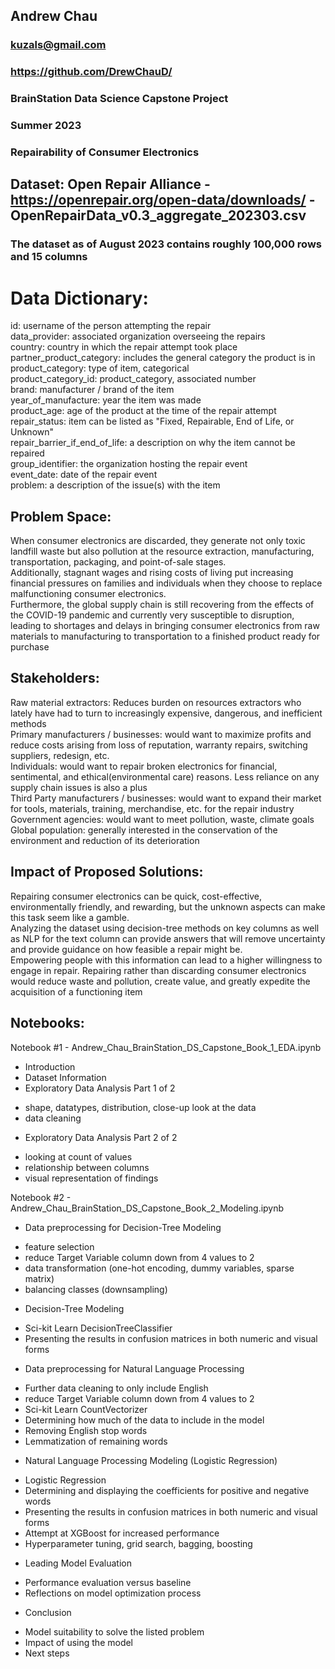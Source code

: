 ## Andrew Chau 
### kuzals@gmail.com
### https://github.com/DrewChauD/
### BrainStation Data Science Capstone Project
### Summer 2023
### Repairability of Consumer Electronics

## Dataset: Open Repair Alliance - https://openrepair.org/open-data/downloads/ - OpenRepairData_v0.3_aggregate_202303.csv

### The dataset as of August 2023 contains roughly 100,000 rows and 15 columns

# Data Dictionary:

id: username of the person attempting the repair <br>
data_provider: associated organization overseeing the repairs <br>
country: country in which the repair attempt took place <br>
partner_product_category: includes the general category the product is in <br>
product_category: type of item, categorical <br>
product_category_id: product_category, associated number <br>
brand: manufacturer / brand of the item <br>
year_of_manufacture: year the item was made <br>
product_age: age of the product at the time of the repair attempt <br>
repair_status: item can be listed as "Fixed, Repairable, End of Life, or Unknown" <br>
repair_barrier_if_end_of_life: a description on why the item cannot be repaired <br>
group_identifier: the organization hosting the repair event <br>
event_date: date of the repair event <br>
problem: a description of the issue(s) with the item <br>

## Problem Space: 

When consumer electronics are discarded, they generate not only toxic landfill waste but also pollution at the resource extraction, manufacturing, transportation, packaging, and point-of-sale stages. <br>
Additionally, stagnant wages and rising costs of living put increasing financial pressures on families and individuals when they choose to replace malfunctioning consumer electronics. <br>
Furthermore, the global supply chain is still recovering from the effects of the COVID-19 pandemic and currently very susceptible to disruption, leading to shortages and delays in bringing consumer electronics from raw materials to manufacturing to transportation to a finished product ready for purchase

## Stakeholders:

Raw material extractors: Reduces burden on resources extractors who lately have had to turn to increasingly expensive, dangerous, and inefficient methods <br>
Primary manufacturers / businesses: would want to maximize profits and reduce costs arising from loss of reputation, warranty repairs, switching suppliers, redesign, etc.<br>
Individuals: would want to repair broken electronics for financial, sentimental, and ethical(environmental care) reasons. Less reliance on any supply chain issues is also a plus<br>
Third Party manufacturers / businesses: would want to expand their market for tools, materials, training, merchandise, etc. for the repair industry<br>
Government agencies: would want to meet pollution, waste, climate goals<br>
Global population: generally interested in the conservation of the environment and reduction of its deterioration<br>


## Impact of Proposed Solutions: 

Repairing consumer electronics can be quick, cost-effective, environmentally friendly, and rewarding, but the unknown aspects can make this task seem like a gamble. <br>
Analyzing the dataset using decision-tree methods on key columns as well as NLP for the text column can provide answers that will remove uncertainty and provide guidance on how feasible a repair might be. <br>
Empowering people with this information can lead to a higher willingness to engage in repair. Repairing rather than discarding consumer electronics would reduce waste and pollution, create value, and greatly expedite the acquisition of a functioning item

## Notebooks: 

Notebook #1 - Andrew_Chau_BrainStation_DS_Capstone_Book_1_EDA.ipynb

* Introduction
* Dataset Information
* Exploratory Data Analysis Part 1 of 2
 - shape, datatypes, distribution, close-up look at the data
 - data cleaning
* Exploratory Data Analysis Part 2 of 2
 - looking at count of values
 - relationship between columns
 - visual representation of findings

Notebook #2 - Andrew_Chau_BrainStation_DS_Capstone_Book_2_Modeling.ipynb

* Data preprocessing for Decision-Tree Modeling
 - feature selection
 - reduce Target Variable column down from 4 values to 2
 - data transformation (one-hot encoding, dummy variables, sparse matrix)
 - balancing classes (downsampling)
* Decision-Tree Modeling
 - Sci-kit Learn DecisionTreeClassifier
 - Presenting the results in confusion matrices in both numeric and visual forms
* Data preprocessing for Natural Language Processing
 - Further data cleaning to only include English
 - reduce Target Variable column down from 4 values to 2
 - Sci-kit Learn CountVectorizer
 - Determining how much of the data to include in the model
 - Removing English stop words
 - Lemmatization of remaining words
* Natural Language Processing Modeling (Logistic Regression)
 - Logistic Regression
 - Determining and displaying the coefficients for positive and negative words
 - Presenting the results in confusion matrices in both numeric and visual forms
 - Attempt at XGBoost for increased performance
 - Hyperparameter tuning, grid search, bagging, boosting

* Leading Model Evaluation
 - Performance evaluation versus baseline
 - Reflections on model optimization process

* Conclusion
 - Model suitability to solve the listed problem
 - Impact of using the model
 - Next steps